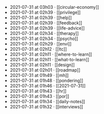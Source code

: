 - 2021-07-31 at 03h03 · [[circular-economy]]
- 2021-07-31 at 02h39 · [[privilege]]
- 2021-07-31 at 02h39 · [[help]]
- 2021-07-31 at 02h39 · [[feedback]]
- 2021-07-31 at 02h39 · [[life-advice]]
- 2021-07-31 at 02h34 · [[therapy]]
- 2021-07-31 at 02h34 · [[psycho]]
- 2021-07-31 at 02h29 · [[envi]]
- 2021-07-31 at 02h12 · [[ltc]]
- 2021-07-31 at 02h11 · [[where-to-learn]]
- 2021-07-31 at 02h11 · [[what-to-learn]]
- 2021-07-31 at 02h11 · [[design]]
- 2021-07-31 at 02h01 · [[roadmap]]
- 2021-07-31 at 01h49 · [[mh]]
- 2021-07-31 at 01h48 · [[pondering]]
- 2021-07-31 at 01h46 · [[2021-07-31]]
- 2021-07-31 at 01h43 · [[hr]]
- 2021-07-31 at 01h43 · [[por]]
- 2021-07-31 at 01h34 · [[daily-notes]]
- 2021-07-31 at 01h32 · [[interviews]]
